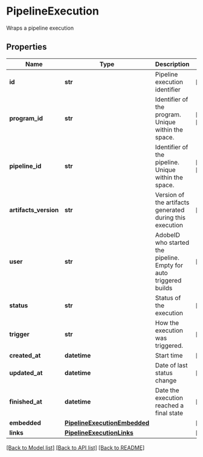 # PipelineExecution

Wraps a pipeline execution
## Properties
Name | Type | Description | Notes
------------ | ------------- | ------------- | -------------
**id** | **str** | Pipeline execution identifier | [optional] 
**program_id** | **str** | Identifier of the program. Unique within the space. | [optional] [readonly] 
**pipeline_id** | **str** | Identifier of the pipeline. Unique within the space. | [optional] [readonly] 
**artifacts_version** | **str** | Version of the artifacts generated during this execution | [optional] 
**user** | **str** | AdobeID who started the pipeline. Empty for auto triggered builds | [optional] 
**status** | **str** | Status of the execution | [optional] 
**trigger** | **str** | How the execution was triggered. | [optional] 
**created_at** | **datetime** | Start time | [optional] 
**updated_at** | **datetime** | Date of last status change | [optional] 
**finished_at** | **datetime** | Date the execution reached a final state | [optional] 
**embedded** | [**PipelineExecutionEmbedded**](PipelineExecutionEmbedded.md) |  | [optional] 
**links** | [**PipelineExecutionLinks**](PipelineExecutionLinks.md) |  | [optional] 

[[Back to Model list]](../README.md#documentation-for-models) [[Back to API list]](../README.md#documentation-for-api-endpoints) [[Back to README]](../README.md)


